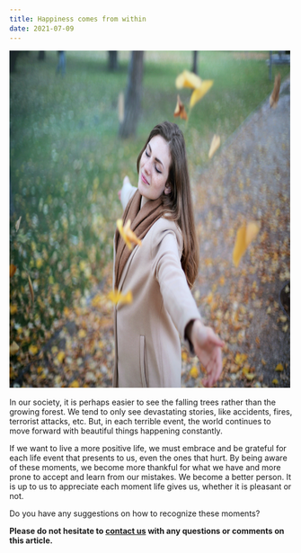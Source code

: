 ```yaml
---
title: Happiness comes from within
date: 2021-07-09
---
```


<img src="assets/images/2021-07-09-Happiness.jpg"	title="Woman feeling happy in Fall foliage" width="500" height="600" />

In our society, it is perhaps easier to see the falling trees rather than the growing forest. We tend to only see devastating stories, like accidents, fires, terrorist attacks, etc. But, in each terrible event, the world continues to move forward with beautiful things happening constantly. 

If we want to live a more positive life, we must embrace and be grateful for each life event that presents to us, even the ones that hurt. By being aware of these moments, we become more thankful for what we have and more prone to accept and learn from our mistakes. We become a better person. It is up to us to appreciate each moment life gives us, whether it is pleasant or not. 

Do you have any suggestions on how to recognize these moments?

**Please do not hesitate to [contact us](contact_us.md) with any questions or comments on this article.**
